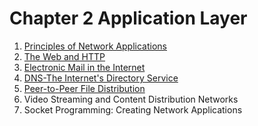 # Chapter 2 Application Layer

1. [Principles of Network Applications](1_principles_of_network_applications/README.md)
2. [The Web and HTTP](2_the_web_and_http/README.md)
3. [Electronic Mail in the Internet](3_electronic_mail_in_the_internet/README.md)
4. [DNS-The Internet's Directory Service](4_dns_the_internets_directory_service/README.md)
5. [Peer-to-Peer File Distribution](5_peer_to_peer_file_distribution/README.md)
6. Video Streaming and Content Distribution Networks
7. Socket Programming: Creating Network Applications